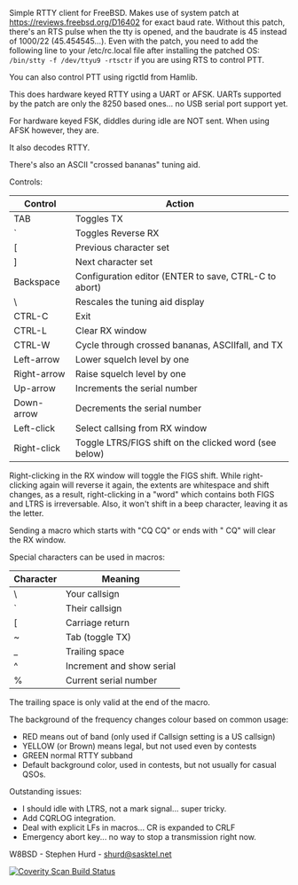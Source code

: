Simple RTTY client for FreeBSD.  Makes use of system patch at
https://reviews.freebsd.org/D16402 for exact baud rate.  Without this patch,
there's an RTS pulse when the tty is opened, and the baudrate is 45 instead
of 1000/22 (45.454545...).  Even with the patch, you need to add the
following line to your /etc/rc.local file after installing the patched OS:
`/bin/stty -f /dev/ttyu9 -rtsctr` if you are using RTS to control PTT.

You can also control PTT using rigctld from Hamlib.

This does hardware keyed RTTY using a UART or AFSK.  UARTs supported by the
patch are only the 8250 based ones... no USB serial port support yet.

For hardware keyed FSK, diddles during idle are NOT sent.  When using AFSK
however, they are.

It also decodes RTTY.

There's also an ASCII "crossed bananas" tuning aid.


Controls:

| Control     | Action                                                 |
| ----------- | ------------------------------------------------------ |
| TAB         | Toggles TX                                             |
| `           | Toggles Reverse RX                                     |
| [           | Previous character set                                 |
| ]           | Next character set                                     |
| Backspace   | Configuration editor (ENTER to save, CTRL-C to abort)  |
| \           | Rescales the tuning aid display                        |
| CTRL-C      | Exit                                                   |
| CTRL-L      | Clear RX window                                        |
| CTRL-W      | Cycle through crossed bananas, ASCIIfall, and TX       |
| Left-arrow  | Lower squelch level by one                             |
| Right-arrow | Raise squelch level by one                             |
| Up-arrow    | Increments the serial number                           |
| Down-arrow  | Decrements the serial number                           |
| Left-click  | Select callsing from RX window                         |
| Right-click | Toggle LTRS/FIGS shift on the clicked word (see below) | 

Right-clicking in the RX window will toggle the FIGS shift.  While
right-clicking again will reverse it again, the extents are whitespace and
shift changes, as a result, right-clicking in a "word" which contains both
FIGS and LTRS is irreversable.  Also, it won't shift in a beep character,
leaving it as the letter.

Sending a macro which starts with "CQ CQ" or ends with " CQ" will clear the
RX window.

Special characters can be used in macros:

| Character | Meaning                   |
| --------- | ------------------------- |
| \         | Your callsign             |
| `         | Their callsign            |
| [         | Carriage return           |
| ~         | Tab (toggle TX)           |
| _         | Trailing space            |
| ^         | Increment and show serial |
| %         | Current serial number     |

The trailing space is only valid at the end of the macro.

The background of the frequency changes colour based on common usage:

* RED means out of band (only used if Callsign setting is a US callsign)
* YELLOW (or Brown) means legal, but not used even by contests
* GREEN normal RTTY subband
* Default background color, used in contests, but not usually for casual QSOs.


Outstanding issues:
* I should idle with LTRS, not a mark signal... super tricky.
* Add CQRLOG integration.
* Deal with explicit LFs in macros... CR is expanded to CRLF
* Emergency abort key... no way to stop a transmission right now.

W8BSD - Stephen Hurd - shurd@sasktel.net

<a href="https://scan.coverity.com/projects/w8bsd-bsdtty">
  <img alt="Coverity Scan Build Status"
       src="https://scan.coverity.com/projects/16569/badge.svg"/>
</a>
